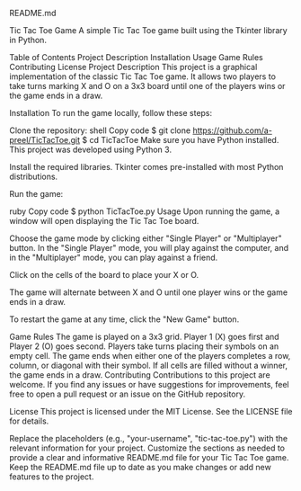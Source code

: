 
README.md

Tic Tac Toe Game
A simple Tic Tac Toe game built using the Tkinter library in Python.

Table of Contents
Project Description
Installation
Usage
Game Rules
Contributing
License
Project Description
This project is a graphical implementation of the classic Tic Tac Toe game. It allows two players to take turns marking X and O on a 3x3 board until one of the players wins or the game ends in a draw.

Installation
To run the game locally, follow these steps:

Clone the repository:
shell
Copy code
$ git clone https://github.com/a-preel/TicTacToe.git
$ cd TicTacToe
Make sure you have Python installed. This project was developed using Python 3.

Install the required libraries. Tkinter comes pre-installed with most Python distributions.

Run the game:

ruby
Copy code
$ python TicTacToe.py
Usage
Upon running the game, a window will open displaying the Tic Tac Toe board.

Choose the game mode by clicking either "Single Player" or "Multiplayer" button. In the "Single Player" mode, you will play against the computer, and in the "Multiplayer" mode, you can play against a friend.

Click on the cells of the board to place your X or O.

The game will alternate between X and O until one player wins or the game ends in a draw.

To restart the game at any time, click the "New Game" button.

Game Rules
The game is played on a 3x3 grid.
Player 1 (X) goes first and Player 2 (O) goes second.
Players take turns placing their symbols on an empty cell.
The game ends when either one of the players completes a row, column, or diagonal with their symbol.
If all cells are filled without a winner, the game ends in a draw.
Contributing
Contributions to this project are welcome. If you find any issues or have suggestions for improvements, feel free to open a pull request or an issue on the GitHub repository.

License
This project is licensed under the MIT License. See the LICENSE file for details.

Replace the placeholders (e.g., "your-username", "tic-tac-toe.py") with the relevant information for your project. Customize the sections as needed to provide a clear and informative README.md file for your Tic Tac Toe game. Keep the README.md file up to date as you make changes or add new features to the project.
